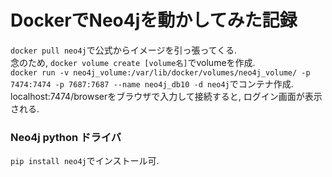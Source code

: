# DockerでNeo4jを動かしてみた記録
`docker pull neo4j`で公式からイメージを引っ張ってくる.  
念のため, `docker volume create [volume名]`でvolumeを作成.  
`docker run -v neo4j_volume:/var/lib/docker/volumes/neo4j_volume/ -p 7474:7474 -p 7687:7687 --name neo4j_db10 -d neo4j`でコンテナ作成.  
localhost:7474/browserをブラウザで入力して接続すると, ログイン画面が表示される.

### Neo4j python ドライバ
`pip install neo4j`でインストール可.
